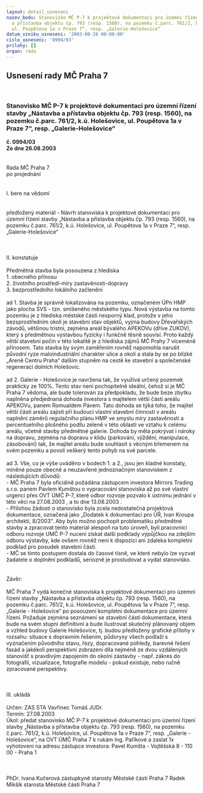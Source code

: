 ```yaml
---
layout: detail_usneseni
nazev_bodu: Stanovisko MČ P-7 k projektové dokumentaci pro územní řízení stavby „Nástavba
  a přístavba objektu čp. 793 (resp. 1560), na pozemku č.parc. 761/2, k.ú. Holešovice,
  ul. Poupětova 1a v Praze 7“, resp. „Galerie-Holešovice“
datum_vzniku_usneseni: '2003-08-26 00:00:00'
cislo_usneseni: '0994/03'
prilohy: []
organ: rada
---
```

<div id="ucUsn_pList" class="usn">
	<span><h2>Usnesení rady MČ Praha 7 </h2>
<br></span><div class="standBody">
<span><h3>Stanovisko MČ P-7 k projektové dokumentaci pro územní řízení stavby „Nástavba a přístavba objektu čp. 793 (resp. 1560), na pozemku č.parc. 761/2, k.ú. Holešovice, ul. Poupětova 1a v Praze 7“, resp. „Galerie-Holešovice“</h3></span><div class="center">
		<strong>č. 0994/03</strong><br>
	</div>
<div class="center">
		<strong>Ze dne 26.08.2003</strong><br><br>
	</div>
<br>Rada MČ Praha 7<br>po projednání<br><br><br>I.	bere na vědomí<br><br> <br>předložený materiál - Návrh stanoviska k projektové dokumentaci pro územní řízení stavby „Nástavba a přístavba objektu čp. 793 (resp. 1560), na pozemku č.parc. 761/2, k.ú. Holešovice, ul. Poupětova 1a  v Praze 7“, resp. „Galerie-Holešovice“<br><br><br><br>II.	konstatuje<br><br>Předmětná stavba byla posouzena z hlediska <br>1. obecného přínosu<br>2. životního prostředí-míry zastavěnosti-dopravy   <br>3. bezprostředního lokálního začlenění <br><br>        ad 1.  Stavba je správně lokalizována na pozemku, označeném ÚPn HMP jako plocha SVS - tzn. smíšeného městského typu. Nová výstavba na tomto pozemku je z hlediska městské části nesporný klad, protože v jeho bezsprostředním okolí je stavební stav objektů, vyjma budovy Dřevařských závodů, většinou tristní, zejména areál bývalého APEKOVu (dříve ZUKOV), který s předmětnou výstavbou fyzicky i funkčně těsně souvisí. Proto každý větší stavební počin v této lokalitě je z hlediska zájmů MČ Prahy 7 víceméně přínosem. Tato stavba by svým zaměřením rovněž napomohla narušit původní ryze maloindustriální charakter ulice a okolí a stala by se po blízké „Areně Centru Praha“ dalším stupněm na cestě ke stavební a společenské regeneraci dolních Holešovic.<br><br>        ad 2.  Galerie - Holešovice je navržena tak, že využívá určený pozemek prakticky ze 100%. Tento stav není pochopitelně ideální, čehož si je MČ Praha 7 vědoma, ale bude tolerován za předpokladu, že bude beze zbytku naplněna předjednaná dohoda investora s majitelem větší části areálu APEKOVu, panem Romualdem Pávem. Tato dohoda se týká toho, že majitel větší části areálu zajistí při budoucí vlastní stavební činnosti v areálu naplnění záměrů regulačního plánu HMP ve smyslu míry zastavěnosti a percentuelního plošného podílu zeleně v této oblasti ve vztahu k celému areálu, včetně stavby předmětné galerie. Dohoda by měla pokrývat i nároky na dopravu, zejména na dopravu v klidu (parkování, vjíždění, manipulace, zásobování) tak, že majitel areálu bude souhlasit s věcným břemenem na svém pozemku a povolí veškerý tento pohyb na své parcele.<br><br>        ad 3. Vše, co je výše uváděno v bodech 1. a 2., jsou jen kladné konstaty, míněné pouze obecně a neuzavřené jednoznačným stanoviskem z následujících důvodů:<br>        -   MČ Praha 7 byla oficiálně požádána zástupcem investora Mirrors Trading s.r.o. panem Pavlem Kumštou o vypracování stanoviska až po své vlastní urgenci přes OVT ÚMČ P-7, které odbor rozvoje pozvalo k ústnímu jednání v této věci na 27.08.2003 , a to dne 13.08.2003 .<br>        -   Přílohou žádosti o stanovisko byla zcela nedostatečná projektová dokumentace, označená jako „Dodatek k dokumentaci pro ÚŘ, Ivan Kroupa architekti, 8/2003“. Aby bylo možno pochopit problematiku předmětné stavby a zpracovat tento materiál alespoň na tuto úroveň, byli pracovníci odboru rozvoje UMČ P-7 nuceni získat další podklady výpůjčkou na zdejším odboru výstavby, kde ovšem rovněž není k dispozici ani zdaleka kompletní podklad pro posudek stavební části.<br>         -  MČ se tímto postupem dostala do časové tísně, ve které nebylo lze vyzvat žadatele o doplnění podkladů, seriozně je prostudovat a vydat stanovisko.<br><br>           <br>Závěr:<br><br>     MČ Praha 7 vydá konečné stanoviska k projektové dokumentaci pro územní řízení stavby „Nástavba a přístavba objektu čp. 793 (resp. 1560), na pozemku č.parc. 761/2, k.ú. Holešovice, ul. Poupětova 1a v Praze 7“, resp. „Galerie - Holešovice“ po posouzení kompletní dokumentace pro územní řízení. Požaduje zejména seznámení se stavební částí dokumentace, která bude na svém stupni definitivní  a bude ilustrovat skutečný plánovaný objem a vzhled budovy Galerie Holešovice, tj. budou předloženy grafické přílohy v rozsahu: situace s dopravním řešením, půdorysy všech podlaží s vyznačením původního stavu, řezy, dopracované pohledy, barevné řešení fasád a jakékoli perspektivní zobrazení díla nejméně ze dvou vzdálených stanovišť s pravdivým zapojením do okolní zástavby - např. zákres do fotografií, vizualizace, fotografie modelu - pokud existuje, nebo ručně zpracované perspektivy.<br>  <br>      <br><br>III.	ukládá <br><br>Určen:	ZAS STA Vavřinec Tomáš JUDr.<br>Termín: 27.08.2003<br>Úkol:	předat stanovisko MČ P-7 k projektové dokumentaci  pro územní řízení stavby „Nástavba a přístavba objektu čp. 793 (resp. 1560), na pozemku č.parc. 761/2, k.ú. Holešovice, ul. Poupětova 1a     v Praze 7“, resp. „Galerie - Holešovice“,  na OVT ÚMČ Praha 7  k rukám Ing. Paříkové  a zaslat 1x vyhotovení na adresu zástupce investora:  Pavel Kumšta - Vojtěšská 8 - 110 00 - Praha 1<br> <br> <br>	<br>PhDr. Ivana Kučerová zástupkyně starosty Městské části Praha 7	 Radek Mikšík starosta Městské části Praha 7<br>	<br><br>
</div>
</div>